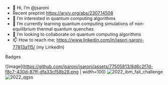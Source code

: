 - 👋 Hi, I’m @jsaroni
- Recent preprint https://arxiv.org/abs/2307.14508
- 👀 I’m interested in quantum computing algorithms
- 🌱 I’m currently learning quantum computing simulations of non-equilibrium thermal quantum quenches 
- 💞️ I’m looking to collaborate on quantum computing algorithms
- 📫 How to reach me; https://www.linkedin.com/in/jason-saroni-77813a115/ (my LinkedIn)

<!---
jsaroni/jsaroni is a ✨ special ✨ repository because its `README.md` (this file) appears on your GitHub profile.
You can click the Preview link to take a look at your changes.
--->


Badges

![image](https://github.com/jsaroni/jsaroni/assets/77505813/8d6c2f7d-f8c7-430d-87ff-dfa33cf58b28.png | width=100)
![2022_ibm_fall_challenge](https://github.com/jsaroni/jsaroni/assets/77505813/b9fa77d4-34b9-4060-9521-9442ae837d36) 
![2022_qgss](https://github.com/jsaroni/jsaroni/assets/77505813/3ff045f5-ad88-4c71-b389-f7a1e2597a90)

